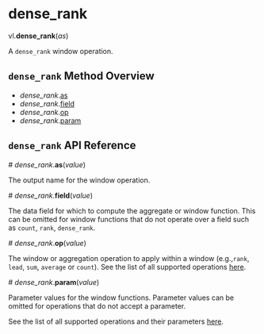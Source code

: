 # dense_rank

vl.<b>dense_rank</b>(<em>as</em>)

A <code>dense_rank</code> window operation.

## <code>dense_rank</code> Method Overview

* <em>dense_rank</em>.<a href="#as">as</a>
* <em>dense_rank</em>.<a href="#field">field</a>
* <em>dense_rank</em>.<a href="#op">op</a>
* <em>dense_rank</em>.<a href="#param">param</a>

## <code>dense_rank</code> API Reference

<a name="as">#</a>
<em>dense_rank</em>.<b>as</b>(<em>value</em>)

The output name for the window operation.

<a name="field">#</a>
<em>dense_rank</em>.<b>field</b>(<em>value</em>)

The data field for which to compute the aggregate or window function. This can be omitted for window functions that do not operate over a field such as `count`, `rank`, `dense_rank`.

<a name="op">#</a>
<em>dense_rank</em>.<b>op</b>(<em>value</em>)

The window or aggregation operation to apply within a window (e.g.,`rank`, `lead`, `sum`, `average` or `count`). See the list of all supported operations [here](https://vega.github.io/vega-lite/docs/window.html#ops).

<a name="param">#</a>
<em>dense_rank</em>.<b>param</b>(<em>value</em>)

Parameter values for the window functions. Parameter values can be omitted for operations that do not accept a parameter.

See the list of all supported operations and their parameters [here](https://vega.github.io/vega-lite/docs/transforms/window.html).

